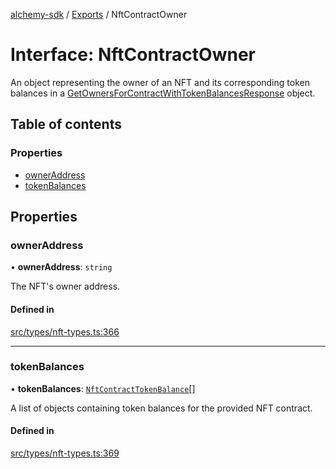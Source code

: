 [alchemy-sdk](../README.md) / [Exports](../modules.md) / NftContractOwner

# Interface: NftContractOwner

An object representing the owner of an NFT and its corresponding token
balances in a [GetOwnersForContractWithTokenBalancesResponse](GetOwnersForContractWithTokenBalancesResponse.md) object.

## Table of contents

### Properties

- [ownerAddress](NftContractOwner.md#owneraddress)
- [tokenBalances](NftContractOwner.md#tokenbalances)

## Properties

### ownerAddress

• **ownerAddress**: `string`

The NFT's owner address.

#### Defined in

[src/types/nft-types.ts:366](https://github.com/alchemyplatform/alchemy-sdk-js/blob/70f9997/src/types/nft-types.ts#L366)

___

### tokenBalances

• **tokenBalances**: [`NftContractTokenBalance`](NftContractTokenBalance.md)[]

A list of objects containing token balances for the provided NFT contract.

#### Defined in

[src/types/nft-types.ts:369](https://github.com/alchemyplatform/alchemy-sdk-js/blob/70f9997/src/types/nft-types.ts#L369)
